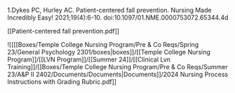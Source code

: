 1.Dykes PC, Hurley AC. Patient-centered fall prevention. Nursing Made Incredibly Easy! 2021;19(4):6-10. doi:10.1097/01.NME.0000753072.65344.4d

[[Patient-centered fall prevention.pdf]]


![[[[Boxes/Temple College Nursing Program/Pre & Co Reqs/Spring 23/General Psychology 2301/boxes|boxes]]/[[Temple College Nursing Program]]/[[LVN Program]]/[[Summer 24]]/[[Clinical Lvn Training]]/[[Boxes/Temple College Nursing Program/Pre & Co Reqs/Summer 23/A&P II 2402/Documents/Documents|Documents]]/2024 Nursing Process Instructions with Grading Rubric.pdf]]